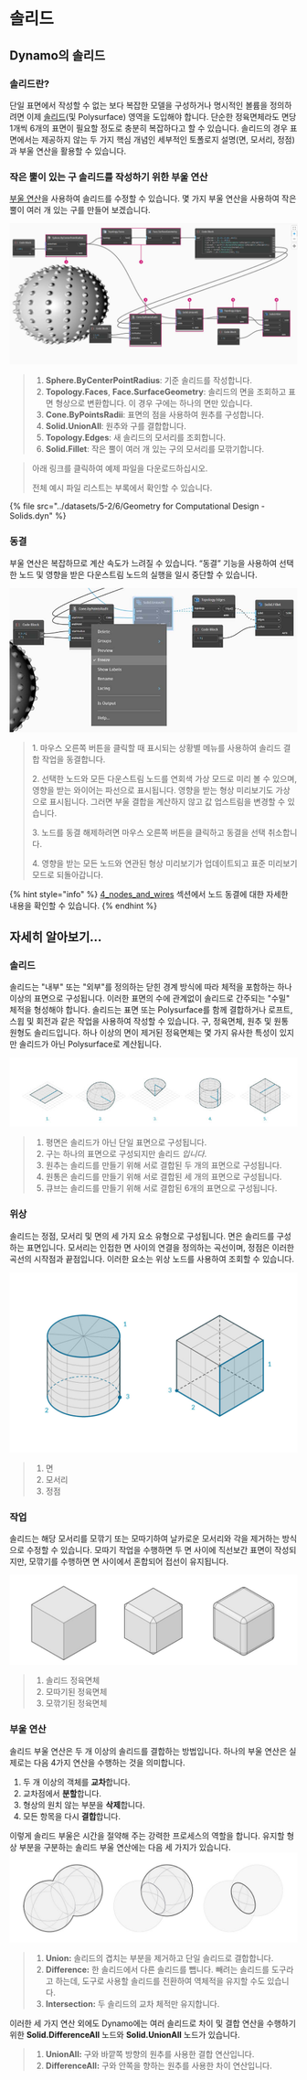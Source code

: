 # 솔리드

## Dynamo의 솔리드

### 솔리드란?

단일 표면에서 작성할 수 없는 보다 복잡한 모델을 구성하거나 명시적인 볼륨을 정의하려면 이제 [솔리드](6-solids.md#solids)(및 Polysurface) 영역을 도입해야 합니다. 단순한 정육면체라도 면당 1개씩 6개의 표면이 필요할 정도로 충분히 복잡하다고 할 수 있습니다. 솔리드의 경우 표면에서는 제공하지 않는 두 가지 핵심 개념인 세부적인 토폴로지 설명(면, 모서리, 정점)과 부울 연산을 활용할 수 있습니다.

### 작은 뿔이 있는 구 솔리드를 작성하기 위한 부울 연산

[부울 연산](6-solids.md#boolean-operations)을 사용하여 솔리드를 수정할 수 있습니다. 몇 가지 부울 연산을 사용하여 작은 뿔이 여러 개 있는 구를 만들어 보겠습니다.

![](../images/5-2/6/solids-spikyball.jpg)

> 1. **Sphere.ByCenterPointRadius**: 기준 솔리드를 작성합니다.
> 2. **Topology.Faces**, **Face.SurfaceGeometry**: 솔리드의 면을 조회하고 표면 형상으로 변환합니다. 이 경우 구에는 하나의 면만 있습니다.
> 3. **Cone.ByPointsRadii**: 표면의 점을 사용하여 원추를 구성합니다.
> 4. **Solid.UnionAll**: 원추와 구를 결합합니다.
> 5. **Topology.Edges**: 새 솔리드의 모서리를 조회합니다.
> 6. **Solid.Fillet**: 작은 뿔이 여러 개 있는 구의 모서리를 모깎기합니다.

> 아래 링크를 클릭하여 예제 파일을 다운로드하십시오.
>
> 전체 예시 파일 리스트는 부록에서 확인할 수 있습니다.

{% file src="../datasets/5-2/6/Geometry for Computational Design - Solids.dyn" %}

### 동결

부울 연산은 복잡하므로 계산 속도가 느려질 수 있습니다. “동결” 기능을 사용하여 선택한 노드 및 영향을 받은 다운스트림 노드의 실행을 일시 중단할 수 있습니다.

![](../images/5-2/6/solids-freezenode.jpg)

> 1\. 마우스 오른쪽 버튼을 클릭할 때 표시되는 상황별 메뉴를 사용하여 솔리드 결합 작업을 동결합니다.
>
> 2\. 선택한 노드와 모든 다운스트림 노드를 연회색 가상 모드로 미리 볼 수 있으며, 영향을 받는 와이어는 파선으로 표시됩니다. 영향을 받는 형상 미리보기도 가상으로 표시됩니다. 그러면 부울 결합을 계산하지 않고 값 업스트림을 변경할 수 있습니다.
>
> 3\. 노드를 동결 해제하려면 마우스 오른쪽 버튼을 클릭하고 동결을 선택 취소합니다.
>
> 4\. 영향을 받는 모든 노드와 연관된 형상 미리보기가 업데이트되고 표준 미리보기 모드로 되돌아갑니다.

{% hint style="info" %}
 [4_nodes_and_wires](../../4\_nodes\_and\_wires/ "mention") 섹션에서 노드 동결에 대한 자세한 내용을 확인할 수 있습니다. 
{% endhint %} 

## 자세히 알아보기...

### 솔리드

솔리드는 "내부" 또는 "외부"를 정의하는 닫힌 경계 방식에 따라 체적을 포함하는 하나 이상의 표면으로 구성됩니다. 이러한 표면의 수에 관계없이 솔리드로 간주되는 "수밀" 체적을 형성해야 합니다. 솔리드는 표면 또는 Polysurface를 함께 결합하거나 로프트, 스윕 및 회전과 같은 작업을 사용하여 작성할 수 있습니다. 구, 정육면체, 원추 및 원통 원형도 솔리드입니다. 하나 이상의 면이 제거된 정육면체는 몇 가지 유사한 특성이 있지만 솔리드가 아닌 Polysurface로 계산됩니다.

![솔리드](../images/5-2/6/Primitives.jpg)

> 1. 평면은 솔리드가 아닌 단일 표면으로 구성됩니다.
> 2. 구는 하나의 표면으로 구성되지만 솔리드 _입니다_.
> 3. 원추는 솔리드를 만들기 위해 서로 결합된 두 개의 표면으로 구성됩니다.
> 4. 원통은 솔리드를 만들기 위해 서로 결합된 세 개의 표면으로 구성됩니다.
> 5. 큐브는 솔리드를 만들기 위해 서로 결합된 6개의 표면으로 구성됩니다.

### 위상

솔리드는 정점, 모서리 및 면의 세 가지 요소 유형으로 구성됩니다. 면은 솔리드를 구성하는 표면입니다. 모서리는 인접한 면 사이의 연결을 정의하는 곡선이며, 정점은 이러한 곡선의 시작점과 끝점입니다. 이러한 요소는 위상 노드를 사용하여 조회할 수 있습니다.

![위상](../images/5-2/6/Solid-topology.jpg)

> 1. 면
> 2. 모서리
> 3. 정점

### 작업

솔리드는 해당 모서리를 모깎기 또는 모따기하여 날카로운 모서리와 각을 제거하는 방식으로 수정할 수 있습니다. 모따기 작업을 수행하면 두 면 사이에 직선보간 표면이 작성되지만, 모깎기를 수행하면 면 사이에서 혼합되어 접선이 유지됩니다.

![](../images/5-2/6/SolidOperations.jpg)

> 1. 솔리드 정육면체
> 2. 모따기된 정육면체
> 3. 모깎기된 정육면체

### 부울 연산

솔리드 부울 연산은 두 개 이상의 솔리드를 결합하는 방법입니다. 하나의 부울 연산은 실제로는 다음 4가지 연산을 수행하는 것을 의미합니다.

1. 두 개 이상의 객체를 **교차**합니다.
2. 교차점에서 **분할**합니다.
3. 형상의 원치 않는 부분을 **삭제**합니다.
4. 모든 항목을 다시 **결합**합니다.

이렇게 솔리드 부울은 시간을 절약해 주는 강력한 프로세스의 역할을 합니다. 유지할 형상 부분을 구분하는 솔리드 부울 연산에는 다음 세 가지가 있습니다. ![솔리드 부울](../images/5-2/6/SolidBooleans.jpg)

> 1. **Union:** 솔리드의 겹치는 부분을 제거하고 단일 솔리드로 결합합니다.
> 2. **Difference:** 한 솔리드에서 다른 솔리드를 뺍니다. 빼려는 솔리드를 도구라고 하는데, 도구로 사용할 솔리드를 전환하여 역체적을 유지할 수도 있습니다.
> 3. **Intersection:** 두 솔리드의 교차 체적만 유지합니다.

이러한 세 가지 연산 외에도 Dynamo에는 여러 솔리드로 차이 및 결합 연산을 수행하기 위한 **Solid.DifferenceAll** 노드와 **Solid.UnionAll** 노드가 있습니다.

> 1. **UnionAll:** 구와 바깥쪽 방향의 원추를 사용한 결합 연산입니다.
> 2. **DifferenceAll:** 구와 안쪽을 향하는 원추를 사용한 차이 연산입니다.

##
